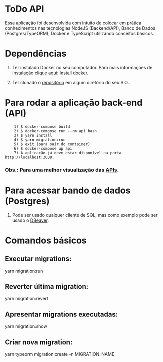 # ToDo API

Essa aplicação foi desenvolvida com intuito de colocar em prática conhecimentos nas tecnologias NodeJS (Backend/API), Banco de Dados (Postgres/TypeORM), Docker e TypeScript utilizando conceitos básicos.

# Dependências

1) Ter instalado Docker no seu computador. Para mais informações de instalação clique aqui: [Install docker](https://docs.docker.com/install/).

2) Ter clonado o [repositório](https://github.com/luizpaulolppa/todo-api) em algum diretório do seu S.O..

# Para rodar a aplicação back-end (API)

        1) $ docker-compose build
        2) $ docker-compose run --rm api bash
        3) $ yarn install
        4) $ yarn migration:run
        5) $ exit (para sair do container)
        6) $ docker-compose up api
        7) A aplicação já deve estar disponível na porta http://localhost:3000.
### Obs.: Para uma melhor visualização das [APIs](https://documenter.getpostman.com/view/1354700/T1LVAQ9a).

# Para acessar bando de dados (Postgres)

1) Pode ser usado qualquer cliente de SQL, mas como exemplo pode ser usado o [DBeaver](https://dbeaver.io/).

# Comandos básicos

## Executar migrations:
yarn migration:run

## Reverter última migration:
yarn migration:revert

## Apresentar migrations executadas:
yarn migration:show

## Criar nova migration:
yarn typeorm migration:create -n MIGRATION_NAME
